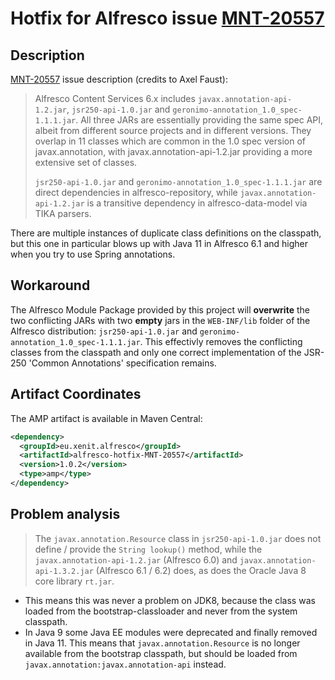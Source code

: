 # Hotfix for Alfresco issue [MNT-20557](https://alfresco.atlassian.net/browse/MNT-20557)

## Description

[MNT-20557](https://alfresco.atlassian.net/browse/MNT-20557) issue description (credits to Axel Faust):

> Alfresco Content Services 6.x includes `javax.annotation-api-1.2.jar`, `jsr250-api-1.0.jar` and `geronimo-annotation_1.0_spec-1.1.1.jar`. All three JARs are essentially providing the same spec API, albeit from different source projects and in different versions. They overlap in 11 classes which are common in the 1.0 spec version of javax.annotation, with javax.annotation-api-1.2.jar providing a more extensive set of classes.
>
> `jsr250-api-1.0.jar` and `geronimo-annotation_1.0_spec-1.1.1.jar` are direct dependencies in alfresco-repository, while `javax.annotation-api-1.2.jar` is a transitive dependency in alfresco-data-model via TIKA parsers.

There are multiple instances of duplicate class definitions on the classpath, but this one in particular blows up with Java 11 in Alfresco 6.1 and higher when you try to use Spring annotations. 

## Workaround

The Alfresco Module Package provided by this project will **overwrite** the two conflicting JARs with two **empty** jars in the `WEB-INF/lib` folder of the Alfresco distribution: `jsr250-api-1.0.jar` and `geronimo-annotation_1.0_spec-1.1.1.jar`. This effectivly removes the conflicting classes from the classpath and only one correct implementation of the JSR-250 'Common Annotations' specification remains.

## Artifact Coordinates

The AMP artifact is available in Maven Central:

```xml
<dependency>
  <groupId>eu.xenit.alfresco</groupId>
  <artifactId>alfresco-hotfix-MNT-20557</artifactId>
  <version>1.0.2</version>
  <type>amp</type>
</dependency>
```


## Problem analysis

> The `javax.annotation.Resource` class in `jsr250-api-1.0.jar` does not define / provide the `String lookup()` method, while the `javax.annotation-api-1.2.jar` (Alfresco 6.0) and `javax.annotation-api-1.3.2.jar` (Alfresco 6.1 / 6.2) does, as does the Oracle Java 8 core library `rt.jar`.

* This means this was never a problem on JDK8, because the class was loaded from the bootstrap-classloader and never from the system classpath.
* In Java 9 some Java EE modules were deprecated and finally removed in Java 11. This means that `javax.annotation.Resource` is no longer available from the bootstrap classpath, but should be loaded from `javax.annotation:javax.annotation-api` instead.
